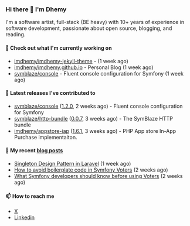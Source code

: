 ### Hi there 👋 I'm Dhemy

I'm a software artist, full-stack (BE heavy) with 10+ years of experience in software development,
passionate about open source, blogging, and reading.

#### 👷 Check out what I'm currently working on

- [imdhemy/imdhemy-jekyll-theme](https://github.com/imdhemy/imdhemy-jekyll-theme) -  (1 week ago)
- [imdhemy/imdhemy.github.io](https://github.com/imdhemy/imdhemy.github.io) - Personal Blog (1 week ago)
- [symblaze/console](https://github.com/symblaze/console) - Fluent console configuration for Symfony (1 week ago)

#### 🔭 Latest releases I've contributed to

- [symblaze/console](https://github.com/symblaze/console) ([1.2.0](https://github.com/symblaze/console/releases/tag/1.2.0), 2 weeks ago) - Fluent console configuration for Symfony
- [symblaze/http-bundle](https://github.com/symblaze/http-bundle) ([0.0.7](https://github.com/symblaze/http-bundle/releases/tag/0.0.7), 3 weeks ago) - The SymBlaze HTTP bundle
- [imdhemy/appstore-iap](https://github.com/imdhemy/appstore-iap) ([1.6.1](https://github.com/imdhemy/appstore-iap/releases/tag/1.6.1), 3 weeks ago) - PHP App store In-App Purchase implementaiton.

#### 📜 My recent [blog posts](https://imdhemy.com/)

- [Singleton Design Pattern in Laravel](https://imdhemy.com/blog/php/singleton-design-pattern-in-laravel.html/) (1 week ago)
- [How to avoid boilerplate code in Symfony Voters](https://imdhemy.com/blog/php/how-to-avoid-boilerplate-code-in-symfony-voters.html/) (2 weeks ago)
- [What Symfony developers should know before using Voters](https://imdhemy.com/blog/php/what-symfony-developers-should-know-before-using-voters.html/) (2 weeks ago)

#### 📫 How to reach me

- [X](https://twitter.com/imdhemy)
- [Linkedin](https://linkedin.com/in/imdhemy)
